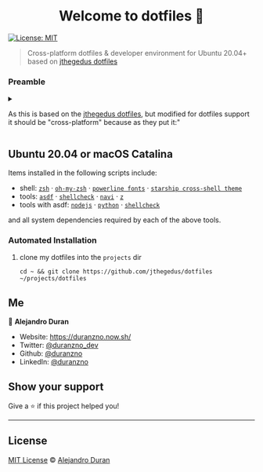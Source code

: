 <h1 align="center">Welcome to dotfiles 👋</h1>
<p>
  <a href="#" target="_blank">
    <img alt="License: MIT" src="https://img.shields.io/badge/License-MIT-yellow.svg" />
  </a>
</p>

> Cross-platform dotfiles & developer environment for Ubuntu 20.04+ based on [jthegedus dotfiles](https://github.com/jthegedus/dotfiles)

### Preamble

<details>
<Summary>

As this is based on the [jthegedus dotfiles](https://github.com/jthegedus/dotfiles), but modified for dotfiles support it should be "cross-platform" because as they put it:"

</Summary>
This "cross-platform" setup of mine is really just a Ubuntu 20.04+ ZSH environment. Homebrew is used on both Ubuntu and macOS where possible. Windows 10 is supported with Ubuntu 20.04+ via WSL 2 👌
</details>

## Ubuntu 20.04 or macOS Catalina

Items installed in the following scripts include:

- shell: [`zsh`](https://github.com/ohmyzsh/ohmyzsh/wiki/Installing-ZSH) · [`oh-my-zsh`](https://github.com/ohmyzsh/ohmyzsh) · [`powerline fonts`](https://github.com/powerline/fonts) · [`starship cross-shell theme`](https://starship.rs/)
- tools: [`asdf`](https://github.com/asdf-vm/asdf) · [`shellcheck`](https://github.com/koalaman/shellcheck) · [`navi`](https://github.com/denisidoro/navi) · [`z`](https://github.com/rupa/z)
- tools with asdf: [`nodejs`](https://github.com/asdf-vm/asdf-nodejs) · [`python`](https://github.com/danhper/asdf-python) · [`shellcheck`](https://github.com/luizm/asdf-shellcheck)

and all system dependencies required by each of the above tools.

### Automated Installation

1. clone my dotfiles into the `projects` dir

   ```shell
   cd ~ && git clone https://github.com/jthegedus/dotfiles ~/projects/dotfiles
   ```

## Me

👤 **Alejandro Duran**

- Website: https://duranzno.now.sh/
- Twitter: [@duranzno_dev](https://twitter.com/duranzno_dev)
- Github: [@duranzno](https://github.com/duranzno)
- LinkedIn: [@duranzno](https://linkedin.com/in/duranzno)

## Show your support

Give a ⭐️ if this project helped you!

---

## License

[MIT License](LICENSE) © [Alejandro Duran](https://github.com/duranzno/)
